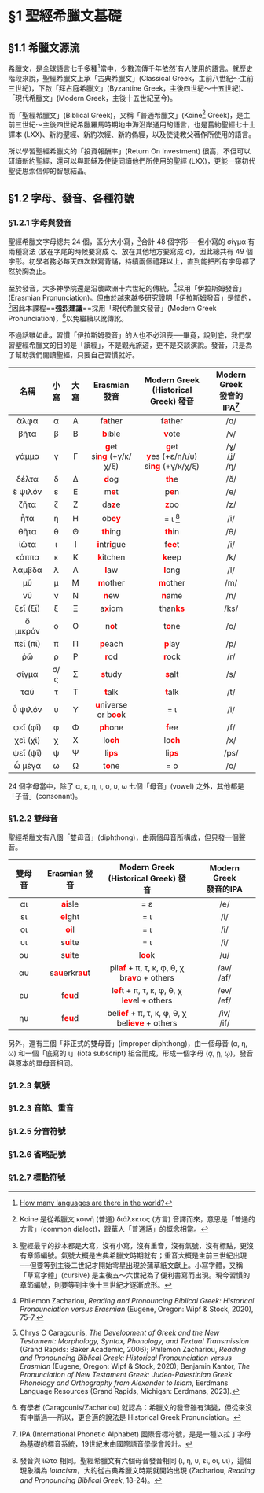 # §1 聖經希臘文基礎

## §1.1 希臘文源流

希臘文，是全球語言七千多種[^1]當中，少數流傳千年依然˙有人使用的語言。就歷史階段來說，聖經希臘文上承「古典希臘文」(Classical Greek，主前八世紀～主前三世紀)，下啟「拜占庭希臘文」(Byzantine Greek，主後四世紀～十五世紀)、「現代希臘文」(Modern Greek，主後十五世紀至今)。

而「聖經希臘文」(Biblical Greek)，又稱「普通希臘文」(Koine[^2] Greek)，是主前三世紀～主後四世紀希臘羅馬時期地中海沿岸通用的語言，也是舊約聖經七十士譯本 (LXX)、新約聖經、新約次經、新約偽經，以及使徒教父著作所使用的語言。

所以學習聖經希臘文的「投資報酬率」(Return On Investment) 很高，不但可以研讀新約聖經，還可以與耶穌及使徒同讀他們所使用的聖經 (LXX)，更能一窺初代聖徒思索信仰的智慧結晶。



## §1.2 字母、發音、各種符號

### §1.2.1 字母與發音

聖經希臘文字母總共 24 個，區分大小寫，[^3]合計 48 個字形──但小寫的 σίγμα 有兩種寫法 (放在字尾的時候要寫成 ς、放在其他地方要寫成 σ)，因此總共有 49 個字形。初學者務必每天四次默寫背誦，持續兩個禮拜以上，直到能把所有字母都了然於胸為止。

至於發音，大多神學院還是沿襲歐洲十六世紀的傳統，[^4]採用「伊拉斯姆發音」(Erasmian Pronunciation)。但由於越來越多研究證明「伊拉斯姆發音」是錯的，[^5]因此本課程==**強烈建議**==採用「現代希臘文發音」(Modern Greek Pronunciation)，[^6]以免繼續以訛傳訛。

不過話雖如此，習慣「伊拉斯姆發音」的人也不必沮喪──畢竟，說到底，我們學習聖經希臘文的目的是「讀經」，不是觀光旅遊，更不是交談演說。發音，只是為了幫助我們閱讀聖經，只要自己習慣就好。



|    名稱    | 小寫  | 大寫  |                                                 Erasmian 發音                                                  |                                                                 Modern Greek <br>(Historical Greek) 發音                                                                 | Modern Greek<br>發音的 IPA[^7] |
| :------: | :-: | :-: | :----------------------------------------------------------------------------------------------------------: | :--------------------------------------------------------------------------------------------------------------------------------------------------------------------: | :-----------------: |
|   ἄλφα   |  α  |  Α  |                               f<strong><font color='red'>a</font></strong>ther                               |                                                            f<strong><font color='red'>a</font></strong>ther                                                            |         /ɑ/         |
|   βῆτα   |  β  |  Β  |                               <strong><font color='red'>b</font></strong>ible                                |                                                             <strong><font color='red'>v</font></strong>ote                                                             |         /v/         |
|  γάμμα   |  γ  |  Γ  | <strong><font color='red'>g</font></strong>et <BR> si<strong><font color='red'>ng</font></strong> (+γ/κ/χ/ξ) | <strong><font color='red'>g</font></strong>et<BR><strong><font color='red'>y</font></strong>es (+ε/η/ι/υ)<BR>si<strong><font color='red'>ng</font></strong> (+γ/κ/χ/ξ) |  /ɣ/<br>/ʝ/<br>/ŋ/  |
|  δέλτα   |  δ  |  Δ  |                                <strong><font color='red'>d</font></strong>og                                 |                                                             <strong><font color='red'>th</font></strong>e                                                              |         /ð/         |
| ἔ ψιλόν  |  ε  |  Ε  |                                m<strong><font color='red'>e</font></strong>t                                 |                                                             p<strong><font color='red'>e</font></strong>n                                                              |         /e/         |
|   ζῆτα   |  ζ  |  Ζ  |                                da<strong><font color='red'>z</font></strong>e                                |                                                             <strong><font color='red'>z</font></strong>oo                                                              |         /z/         |
|   ἦτα    |  η  |  Η  |                                ob<strong><font color='red'>ey</font></strong>                                |                                                                                = ι [^8]                                                                                |         /i/         |
|   θῆτα   |  θ  |  Θ  |                               <strong><font color='red'>th</font></strong>ing                                |                                                             <strong><font color='red'>th</font></strong>in                                                             |         /θ/         |
|   ἰῶτα   |  ι  |  Ι  |         <strong><font color='red'>i</font></strong>ntr<strong><font color='red'>i</font></strong>gue         |                                                             f<strong><font color='red'>ee</font></strong>t                                                             |         /i/         |
|  κάππα   |  κ  |  Κ  |                              <strong><font color='red'>k</font></strong>itchen                               |                                                             <strong><font color='red'>k</font></strong>eep                                                             |         /k/         |
|  λάμβδα  |  λ  |  Λ  |                                <strong><font color='red'>l</font></strong>aw                                 |                                                             <strong><font color='red'>l</font></strong>ong                                                             |         /l/         |
|    μῦ    |  μ  |  Μ  |                               <strong><font color='red'>m</font></strong>other                               |                                                            <strong><font color='red'>m</font></strong>other                                                            |         /m/         |
|    νῦ    |  ν  |  Ν  |                                <strong><font color='red'>n</font></strong>ew                                 |                                                             <strong><font color='red'>n</font></strong>ame                                                             |         /n/         |
| ξεῖ (ξῖ) |  ξ  |  Ξ  |                               a<strong><font color='red'>x</font></strong>iom                                |                                                            than<strong><font color='red'>ks</font></strong>                                                            |        /ks/         |
| ὄ μικρόν |  ο  |  Ο  |                                n<strong><font color='red'>o</font></strong>t                                 |                                                             t<strong><font color='red'>o</font></strong>ne                                                             |         /o/         |
| πεῖ (πῖ) |  π  |  Π  |                               <strong><font color='red'>p</font></strong>each                                |                                                             <strong><font color='red'>p</font></strong>lay                                                             |         /p/         |
|    ῥῶ    |  ρ  |  Ρ  |                                <strong><font color='red'>r</font></strong>od                                 |                                                             <strong><font color='red'>r</font></strong>ock                                                             |         /r/         |
|  σίγμα   | σ/ς |  Σ  |                               <strong><font color='red'>s</font></strong>tudy                                |                                                             <strong><font color='red'>s</font></strong>alt                                                             |         /s/         |
|   ταῦ    |  τ  |  Τ  |                                <strong><font color='red'>t</font></strong>alk                                |                                                             <strong><font color='red'>t</font></strong>alk                                                             |         /t/         |
| ὖ ψιλόν  |  υ  |  Υ  |   <strong><font color='red'>u</font></strong>niverse<BR>or b<strong><font color='red'>oo</font></strong>k    |                                                                                  = ι                                                                                   |         /i/         |
| φεῖ (φῖ) |  φ  |  Φ  |                               <strong><font color='red'>ph</font></strong>one                                |                                                             <strong><font color='red'>f</font></strong>ee                                                              |         /f/         |
| χεῖ (χῖ) |  χ  |  Χ  |                                lo<strong><font color='red'>ch</font></strong>                                |                                                             lo<strong><font color='red'>ch</font></strong>                                                             |         /x/         |
| ψεῖ (ψῖ) |  ψ  |  Ψ  |                                li<strong><font color='red'>ps</font></strong>                                |                                                             li<strong><font color='red'>ps</font></strong>                                                             |        /ps/         |
|  ὦ μέγα  |  ω  |  Ω  |                                t<strong><font color='red'>o</font></strong>ne                                |                                                                                  = ο                                                                                   |         /o/         |

24 個字母當中，除了 α, ε, η, ι, ο, υ, ω 七個「母音」(vowel) 之外，其他都是「子音」(consonant)。

### §1.2.2 雙母音


聖經希臘文有八個「雙母音」(diphthong)，由兩個母音所構成，但只發一個聲音。

| 雙母音 |                                          Erasmian 發音                                           |                                              Modern Greek <br>(Historical Greek) 發音                                               | Modern Greek<br>發音的IPA |
| :-: | :--------------------------------------------------------------------------------------------: | :-------------------------------------------------------------------------------------------------------------------------------: | :-----------------: |
| αι  |                        <strong><font color='red'>ai</font></strong>sle                         |                                                                = ε                                                                |         /e/         |
| ει  |                        <strong><font color='red'>ei</font></strong>ght                         |                                                                = ι                                                                |         /i/         |
| οι  |                         <strong><font color='red'>oi</font></strong>l                          |                                                                = ι                                                                |         /i/         |
| υι  |                        s<strong><font color='red'>ui</font></strong>te                         |                                                                = ι                                                                |         /i/         |
| ου  |                        s<strong><font color='red'>ui</font></strong>te                         |                                          l<strong><font color='red'>oo</font></strong>k                                           |         /u/         |
| αυ  | s<strong><font color='red'>au</font></strong>erkr<strong><font color='red'>au</font></strong>t |  pil<strong><font color='red'>af</font></strong> + π, τ, κ, φ, θ, χ<BR>br<strong><font color='red'>av</font></strong>o + others   |    /av/<br>/af/     |
| ευ  |                         f<strong><font color='red'>eu</font></strong>d                         |  l<strong><font color='red'>ef</font></strong>t + π, τ, κ, φ, θ, χ<BR> l<strong><font color='red'>ev</font></strong>el + others   |    /ev/<br>/ef/     |
| ηυ  |                         f<strong><font color='red'>eu</font></strong>d                         | bel<strong><font color='red'>ief</font></strong> + π, τ, κ, φ, θ, χ<BR>bel<strong><font color='red'>ieve</font></strong> + others |    /iv/<br>/if/     |

另外，還有三個「非正式的雙母音」(improper diphthong)，由一個母音 (α, η, ω) 和一個「底寫的 ι」(iota subscript) 組合而成，形成一個字母 (ᾳ, ῃ, ῳ)，發音與原本的單母音相同。

### §1.2.3 氣號

### §1.2.3 音節、重音

### §1.2.5 分音符號

### §1.2.6 省略記號

### §1.2.7 標點符號

[^1]: [How many languages are there in the world?](https://www.ethnologue.com/insights/how-many-languages/)

[^2]: Koine 是從希臘文 κοινὴ (普通) διάλεκτος (方言) 音譯而來，意思是「普通的方言」(common dialect)，跟華人「普通話」的概念相當。

[^3]: 聖經最早的抄本都是大寫，沒有小寫，沒有重音，沒有氣號，沒有標點，更沒有章節編號。氣號大概是古典希臘文時期就有；重音大概是主前三世紀出現──但要等到主後二世紀才開始零星出現於蒲草紙文獻上。小寫字體，又稱「草寫字體」(cursive) 是主後五～六世紀為了便利書寫而出現。現今習慣的章節編號，則要等到主後十三世紀才逐漸成形。

[^4]: Philemon Zachariou, _Reading and Pronouncing Biblical Greek: Historical Pronounciation versus Erasmian_ (Eugene, Oregon: Wipf & Stock, 2020), 75-7.

[^5]: Chrys C Caragounis, _The Development of Greek and the New Testament: Morphology, Syntax, Phonology, and Textual Transmission_ (Grand Rapids: Baker Academic, 2006); Philemon Zachariou, _Reading and Pronouncing Biblical Greek: Historical Pronounciation versus Erasmian_ (Eugene, Oregon: Wipf & Stock, 2020); Benjamin Kantor, _The Pronunciation of New Testament Greek: Judeo-Palestinian Greek Phonology and Orthography from Alexander to Islam_, Eerdmans Language Resources (Grand Rapids, Michigan: Eerdmans, 2023).

[^6]: 有學者 (Caragounis/Zachariou) 就認為：希臘文的發音雖有演變，但從來沒有中斷過──所以，更合適的說法是 Historical Greek Pronunciation。

[^7]: IPA (International Phonetic Alphabet) 國際音標符號，是是一種以拉丁字母為基礎的標音系統，19世紀末由國際語音學學會設計。

[^8]: 發音與 ἰῶτα 相同。聖經希臘文有六個母音發音相同 (ι, η, υ, ει, οι, υι)，這個現象稱為 *Iotacism*，大約從古典希臘文時期就開始出現 (Zachariou, _Reading and Pronouncing Biblical Greek_, 18-24)。
